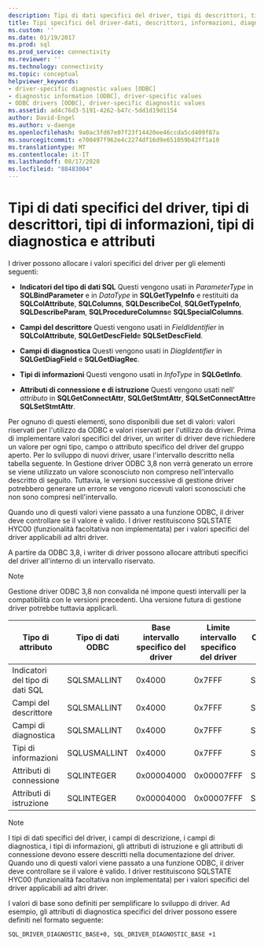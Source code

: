 ```yaml
---
description: Tipi di dati specifici del driver, tipi di descrittori, tipi di informazioni, tipi di diagnostica e attributi
title: Tipi specifici del driver-dati, descrittori, informazioni, diagnostica | Microsoft Docs
ms.custom: ''
ms.date: 01/19/2017
ms.prod: sql
ms.prod_service: connectivity
ms.reviewer: ''
ms.technology: connectivity
ms.topic: conceptual
helpviewer_keywords:
- driver-specific diagnostic values [ODBC]
- diagnostic information [ODBC], driver-specific values
- ODBC drivers [ODBC], driver-specific diagnostic values
ms.assetid: ad4c76d3-5191-4262-b47c-5dd1d19d1154
author: David-Engel
ms.author: v-daenge
ms.openlocfilehash: 9a0ac3fd67e07f23f14420ee46ccda5cd409f87a
ms.sourcegitcommit: e700497f962e4c2274df16d9e651059b42ff1a10
ms.translationtype: MT
ms.contentlocale: it-IT
ms.lasthandoff: 08/17/2020
ms.locfileid: "88483004"
---
```

# <a name="driver-specific-data-types-descriptor-types-information-types-diagnostic-types-and-attributes"></a>Tipi di dati specifici del driver, tipi di descrittori, tipi di informazioni, tipi di diagnostica e attributi
I driver possono allocare i valori specifici del driver per gli elementi seguenti:  
  
-   **Indicatori del tipo di dati SQL** Questi vengono usati in *ParameterType* in **SQLBindParameter** e in *DataType* in **SQLGetTypeInfo** e restituiti da **SQLColAttribute**, **SQLColumns**, **SQLDescribeCol**, **SQLGetTypeInfo**, **SQLDescribeParam**, **SQLProcedureColumns**e **SQLSpecialColumns**.  
  
-   **Campi del descrittore** Questi vengono usati in *FieldIdentifier* in **SQLColAttribute**, **SQLGetDescField**e **SQLSetDescField**.  
  
-   **Campi di diagnostica** Questi vengono usati in *DiagIdentifier* in **SQLGetDiagField** e **SQLGetDiagRec**.  
  
-   **Tipi di informazioni** Questi vengono usati in *InfoType* in **SQLGetInfo**.  
  
-   **Attributi di connessione e di istruzione** Questi vengono usati nell' *attributo* in **SQLGetConnectAttr**, **SQLGetStmtAttr**, **SQLSetConnectAttr**e **SQLSetStmtAttr**.  
  
 Per ognuno di questi elementi, sono disponibili due set di valori: valori riservati per l'utilizzo da ODBC e valori riservati per l'utilizzo da driver. Prima di implementare valori specifici del driver, un writer di driver deve richiedere un valore per ogni tipo, campo o attributo specifico del driver del gruppo aperto. Per lo sviluppo di nuovi driver, usare l'intervallo descritto nella tabella seguente. In Gestione driver ODBC 3,8 non verrà generato un errore se viene utilizzato un valore sconosciuto non compreso nell'intervallo descritto di seguito. Tuttavia, le versioni successive di gestione driver potrebbero generare un errore se vengono ricevuti valori sconosciuti che non sono compresi nell'intervallo.  
  
 Quando uno di questi valori viene passato a una funzione ODBC, il driver deve controllare se il valore è valido. I driver restituiscono SQLSTATE HYC00 (funzionalità facoltativa non implementata) per i valori specifici del driver applicabili ad altri driver.  
  
 A partire da ODBC 3,8, i writer di driver possono allocare attributi specifici del driver all'interno di un intervallo riservato.  
  
> [!NOTE]  
>  Gestione driver ODBC 3,8 non convalida né impone questi intervalli per la compatibilità con le versioni precedenti. Una versione futura di gestione driver potrebbe tuttavia applicarli.  
  
|Tipo di attributo|Tipo di dati ODBC|Base intervallo specifico del driver|Limite intervallo specifico del driver|Costante ODBC per base intervallo di valori specifico del driver|  
|--------------------|--------------------|---------------------------------|----------------------------------|---------------------------------------------------------|  
|Indicatori del tipo di dati SQL|SQLSMALLINT|0x4000|0x7FFF|SQL_DRIVER_SQL_TYPE_BASE|  
|Campi del descrittore|SQLSMALLINT|0x4000|0x7FFF|SQL_DRIVER_DESCRIPTOR_BASE|  
|Campi di diagnostica|SQLSMALLINT|0x4000|0x7FFF|SQL_DRIVER_DIAGNOSTIC_BASE|  
|Tipi di informazioni|SQLUSMALLINT|0x4000|0x7FFF|SQL_DRIVER_INFO_TYPE_BASE|  
|Attributi di connessione|SQLINTEGER|0x00004000|0x00007FFF|SQL_DRIVER_CONNECT_ATTR_BASE|  
|Attributi di istruzione|SQLINTEGER|0x00004000|0x00007FFF|SQL_DRIVER_STATEMENT_ATTR_BASE|  
  
> [!NOTE]  
>  I tipi di dati specifici del driver, i campi di descrizione, i campi di diagnostica, i tipi di informazioni, gli attributi di istruzione e gli attributi di connessione devono essere descritti nella documentazione del driver. Quando uno di questi valori viene passato a una funzione ODBC, il driver deve controllare se il valore è valido. I driver restituiscono SQLSTATE HYC00 (funzionalità facoltativa non implementata) per i valori specifici del driver applicabili ad altri driver.  
  
 I valori di base sono definiti per semplificare lo sviluppo di driver. Ad esempio, gli attributi di diagnostica specifici del driver possono essere definiti nel formato seguente:  
  
```  
SQL_DRIVER_DIAGNOSTIC_BASE+0, SQL_DRIVER_DIAGNOSTIC_BASE +1  
```
